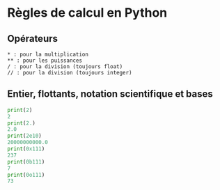 # Règles de calcul en Python
## Opérateurs

```
* : pour la multiplication
** : pour les puissances
/ : pour la division (toujours float)
// : pour la division (toujours integer)
```

## Entier, flottants, notation scientifique et bases

```python
print(2)
2
print(2.)
2.0
print(2e10)
20000000000.0
print(0x111)
237
print(0b111)
7
print(0o111)
73
```

